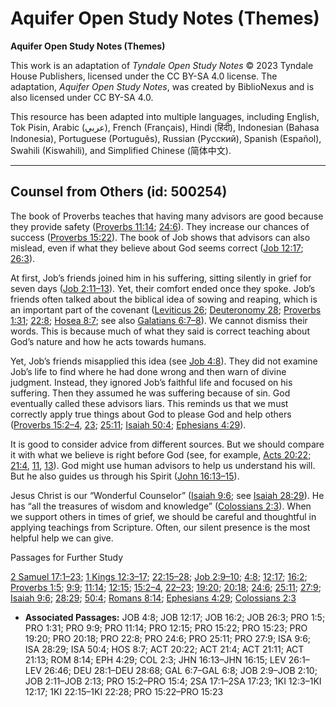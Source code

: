 # Aquifer Open Study Notes (Themes)

**Aquifer Open Study Notes (Themes)**

This work is an adaptation of *Tyndale Open Study Notes* © 2023 Tyndale House Publishers, licensed under the CC BY\-SA 4\.0 license. The adaptation, *Aquifer Open Study Notes*, was created by BiblioNexus and is also licensed under CC BY\-SA 4\.0\.

This resource has been adapted into multiple languages, including English, Tok Pisin, Arabic (عربي), French (Français), Hindi (हिंदी), Indonesian (Bahasa Indonesia), Portuguese (Português), Russian (Русский), Spanish (Español), Swahili (Kiswahili), and Simplified Chinese (简体中文).



--------------------------------

## Counsel from Others (id: 500254)

The book of Proverbs teaches that having many advisors are good because they provide safety ([Proverbs 11:14](https://ref.ly/Prov11:14); [24:6](https://ref.ly/Prov24:6)). They increase our chances of success ([Proverbs 15:22](https://ref.ly/Prov15:22)). The book of Job shows that advisors can also mislead, even if what they believe about God seems correct ([Job 12:17](https://ref.ly/Job12:17); [26:3](https://ref.ly/Job26:3)).

At first, Job’s friends joined him in his suffering, sitting silently in grief for seven days ([Job 2:11–13](https://ref.ly/Job2:11-Job2:13)). Yet, their comfort ended once they spoke. Job’s friends often talked about the biblical idea of sowing and reaping, which is an important part of the covenant ([Leviticus 26](https://ref.ly/Lev26:1-Lev26:46); [Deuteronomy 28](https://ref.ly/Deut28:1-Deut28:68); [Proverbs 1:31](https://ref.ly/Prov1:31); [22:8](https://ref.ly/Prov22:8); [Hosea 8:7](https://ref.ly/Hos8:7); see also [Galatians 6:7–8](https://ref.ly/Gal6:7-Gal6:8)). We cannot dismiss their words. This is because much of what they said is correct teaching about God’s nature and how he acts towards humans. 

Yet, Job’s friends misapplied this idea (see [Job 4:8](https://ref.ly/Job4:8)). They did not examine Job’s life to find where he had done wrong and then warn of divine judgment. Instead, they ignored Job’s faithful life and focused on his suffering. Then they assumed he was suffering because of sin. God eventually called these advisors liars. This reminds us that we must correctly apply true things about God to please God and help others ([Proverbs 15:2–4](https://ref.ly/Prov15:2-Prov15:4), [23](https://ref.ly/Prov15:23); [25:11](https://ref.ly/Prov25:11); [Isaiah 50:4](https://ref.ly/Isa50:4); [Ephesians 4:29](https://ref.ly/Eph4:29)).

It is good to consider advice from different sources. But we should compare it with what we believe is right before God (see, for example, [Acts 20:22](https://ref.ly/Acts20:22); [21:4](https://ref.ly/Acts21:4), [11](https://ref.ly/Acts21:11), [13](https://ref.ly/Acts21:13)). God might use human advisors to help us understand his will. But he also guides us through his Spirit ([John 16:13–15](https://ref.ly/John16:13-John16:15)). 

Jesus Christ is our “Wonderful Counselor” ([Isaiah 9:6](https://ref.ly/Isa9:6); see [Isaiah 28:29](https://ref.ly/Isa28:29)). He has “all the treasures of wisdom and knowledge” ([Colossians 2:3](https://ref.ly/Col2:3)). When we support others in times of grief, we should be careful and thoughtful in applying teachings from Scripture. Often, our silent presence is the most helpful help we can give.

Passages for Further Study

[2 Samuel 17:1–23](https://ref.ly/2Sam17:1-2Sam17:23); [1 Kings 12:3–17](https://ref.ly/1Kgs12:3-1Kgs12:17); [22:15–28](https://ref.ly/1Kgs22:15-1Kgs22:28); [Job 2:9–10](https://ref.ly/Job2:9-Job2:10); [4:8](https://ref.ly/Job4:8); [12:17](https://ref.ly/Job12:17); [16:2](https://ref.ly/Job16:2); [Proverbs 1:5](https://ref.ly/Prov1:5); [9:9](https://ref.ly/Prov9:9); [11:14](https://ref.ly/Prov11:14); [12:15](https://ref.ly/Prov12:15); [15:2–4](https://ref.ly/Prov15:2-Prov15:4), [22–23](https://ref.ly/Prov15:22-Prov15:23); [19:20](https://ref.ly/Prov19:20); [20:18](https://ref.ly/Prov20:18); [24:6](https://ref.ly/Prov24:6); [25:11](https://ref.ly/Prov25:11); [27:9](https://ref.ly/Prov27:9); [Isaiah 9:6](https://ref.ly/Isa9:6); [28:29](https://ref.ly/Isa28:29); [50:4](https://ref.ly/Isa50:4); [Romans 8:14](https://ref.ly/Rom8:14); [Ephesians 4:29](https://ref.ly/Eph4:29); [Colossians 2:3](https://ref.ly/Col2:3)

* **Associated Passages:** JOB 4:8; JOB 12:17; JOB 16:2; JOB 26:3; PRO 1:5; PRO 1:31; PRO 9:9; PRO 11:14; PRO 12:15; PRO 15:22; PRO 15:23; PRO 19:20; PRO 20:18; PRO 22:8; PRO 24:6; PRO 25:11; PRO 27:9; ISA 9:6; ISA 28:29; ISA 50:4; HOS 8:7; ACT 20:22; ACT 21:4; ACT 21:11; ACT 21:13; ROM 8:14; EPH 4:29; COL 2:3; JHN 16:13–JHN 16:15; LEV 26:1–LEV 26:46; DEU 28:1–DEU 28:68; GAL 6:7–GAL 6:8; JOB 2:9–JOB 2:10; JOB 2:11–JOB 2:13; PRO 15:2–PRO 15:4; 2SA 17:1–2SA 17:23; 1KI 12:3–1KI 12:17; 1KI 22:15–1KI 22:28; PRO 15:22–PRO 15:23

